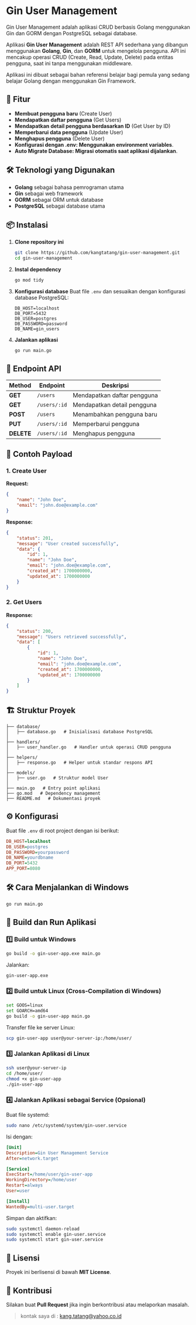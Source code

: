 # Gin User Management

Gin User Management adalah aplikasi CRUD berbasis Golang menggunakan Gin dan GORM dengan PostgreSQL sebagai database.

Aplikasi **Gin User Management** adalah REST API sederhana yang dibangun menggunakan **Golang**, **Gin**, dan **GORM** untuk mengelola pengguna. API ini mencakup operasi CRUD (Create, Read, Update, Delete) pada entitas pengguna, saat ini tanpa menggunakan middleware.

Aplikasi ini dibuat sebagai bahan referensi belajar bagi pemula yang sedang belajar Golang dengan menggunakan Gin Framework. 

## 🚀 Fitur
- **Membuat pengguna baru** (Create User)
- **Mendapatkan daftar pengguna** (Get Users)
- **Mendapatkan detail pengguna berdasarkan ID** (Get User by ID)
- **Memperbarui data pengguna** (Update User)
- **Menghapus pengguna** (Delete User)
- **Konfigurasi dengan .env: Menggunakan environment variables**.
- **Auto Migrate Database: Migrasi otomatis saat aplikasi dijalankan**.

## 🛠️ Teknologi yang Digunakan
- **Golang** sebagai bahasa pemrograman utama
- **Gin** sebagai web framework
- **GORM** sebagai ORM untuk database
- **PostgreSQL** sebagai database utama

## 📦 Instalasi
1. **Clone repository ini**
   ```sh
   git clone https://github.com/kangtatang/gin-user-management.git
   cd gin-user-management
   ```
2. **Instal dependency**
   ```sh
   go mod tidy
   ```
3. **Konfigurasi database**
   Buat file `.env` dan sesuaikan dengan konfigurasi database PostgreSQL:
   ```env
   DB_HOST=localhost
   DB_PORT=5432
   DB_USER=postgres
   DB_PASSWORD=password
   DB_NAME=gin_users
   ```

4. **Jalankan aplikasi**
   ```sh
   go run main.go
   ```

## 📌 Endpoint API
| Method | Endpoint        | Deskripsi               |
|--------|----------------|-------------------------|
| **GET**    | `/users`        | Mendapatkan daftar pengguna |
| **GET**    | `/users/:id`    | Mendapatkan detail pengguna |
| **POST**   | `/users`        | Menambahkan pengguna baru |
| **PUT**    | `/users/:id`    | Memperbarui pengguna |
| **DELETE** | `/users/:id`    | Menghapus pengguna |

## 📝 Contoh Payload
### **1. Create User**
**Request:**
```json
{
    "name": "John Doe",
    "email": "john.doe@example.com"
}
```
**Response:**
```json
{
    "status": 201,
    "message": "User created successfully",
    "data": {
        "id": 1,
        "name": "John Doe",
        "email": "john.doe@example.com",
        "created_at": 1700000000,
        "updated_at": 1700000000
    }
}
```

### **2. Get Users**
**Response:**
```json
{
    "status": 200,
    "message": "Users retrieved successfully",
    "data": [
        {
            "id": 1,
            "name": "John Doe",
            "email": "john.doe@example.com",
            "created_at": 1700000000,
            "updated_at": 1700000000
        }
    ]
}
```

## 🏗️ Struktur Proyek
```
├── database/
│   ├── database.go   # Inisialisasi database PostgreSQL
│
├── handlers/
│   ├── user_handler.go   # Handler untuk operasi CRUD pengguna
│
├── helpers/
│   ├── response.go   # Helper untuk standar respons API
│
├── models/
│   ├── user.go   # Struktur model User
│
├── main.go   # Entry point aplikasi
├── go.mod   # Dependency management
├── README.md   # Dokumentasi proyek
```

## ⚙️ Konfigurasi
Buat file `.env` di root project dengan isi berikut:

```ini
DB_HOST=localhost
DB_USER=postgres
DB_PASSWORD=yourpassword
DB_NAME=yourdbname
DB_PORT=5432
APP_PORT=8080
```

## 🛠 Cara Menjalankan di Windows
```sh
go run main.go
```


## 🚀 Build dan Run Aplikasi

### **1️⃣ Build untuk Windows**
```sh
go build -o gin-user-app.exe main.go
```
Jalankan:
```sh
gin-user-app.exe
```

### **2️⃣ Build untuk Linux (Cross-Compilation di Windows)**
```sh
set GOOS=linux
set GOARCH=amd64
go build -o gin-user-app main.go
```
Transfer file ke server Linux:
```sh
scp gin-user-app user@your-server-ip:/home/user/
```

### **3️⃣ Jalankan Aplikasi di Linux**
```sh
ssh user@your-server-ip
cd /home/user/
chmod +x gin-user-app
./gin-user-app
```

### **4️⃣ Jalankan Aplikasi sebagai Service (Opsional)**
Buat file systemd:
```sh
sudo nano /etc/systemd/system/gin-user.service
```
Isi dengan:
```ini
[Unit]
Description=Gin User Management Service
After=network.target

[Service]
ExecStart=/home/user/gin-user-app
WorkingDirectory=/home/user
Restart=always
User=user

[Install]
WantedBy=multi-user.target
```
Simpan dan aktifkan:
```sh
sudo systemctl daemon-reload
sudo systemctl enable gin-user.service
sudo systemctl start gin-user.service
```

## 📜 Lisensi
Proyek ini berlisensi di bawah **MIT License**.

## 🤝 Kontribusi
Silakan buat **Pull Request** jika ingin berkontribusi atau melaporkan masalah.

>kontak saya di : kang.tatang@yahoo.co.id
